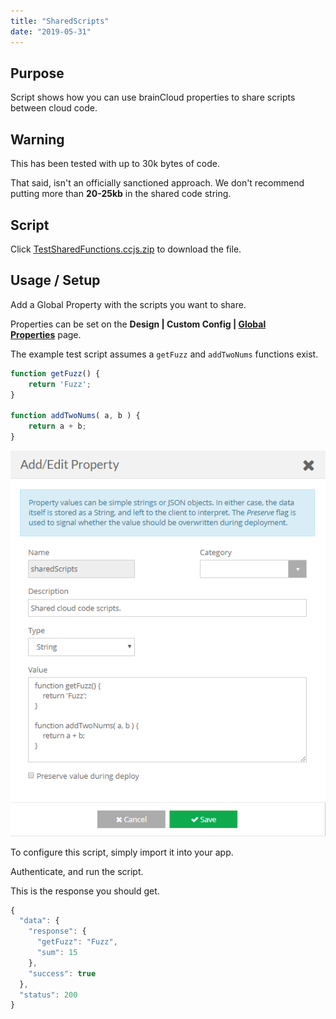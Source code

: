 ```yaml
---
title: "SharedScripts"
date: "2019-05-31"
---
```


## Purpose

Script shows how you can use brainCloud properties to share scripts between cloud code.

## Warning

This has been tested with up to 30k bytes of code.

That said, isn't an officially sanctioned approach. We don't recommend putting more than **20-25kb** in the shared code string.

## Script

Click [TestSharedFunctions.ccjs.zip](script/TestSharedFunctions.ccjs.zip) to download the file.

## Usage / Setup

Add a Global Property with the scripts you want to share.

Properties can be set on the **Design | Custom Config | [Global Properties](https://portal.braincloudservers.com/admin/dashboard#/development/global-properties)** page.

The example test script assumes a `getFuzz` and `addTwoNums` functions exist.
```js
function getFuzz() {
    return 'Fuzz';
}

function addTwoNums( a, b ) {
    return a + b;
}
```
![](images/image-1.png)

To configure this script, simply import it into your app.

Authenticate, and run the script.

This is the response you should get.
```js
{
  "data": {
    "response": {
      "getFuzz": "Fuzz",
      "sum": 15
    },
    "success": true
  },
  "status": 200
}
```